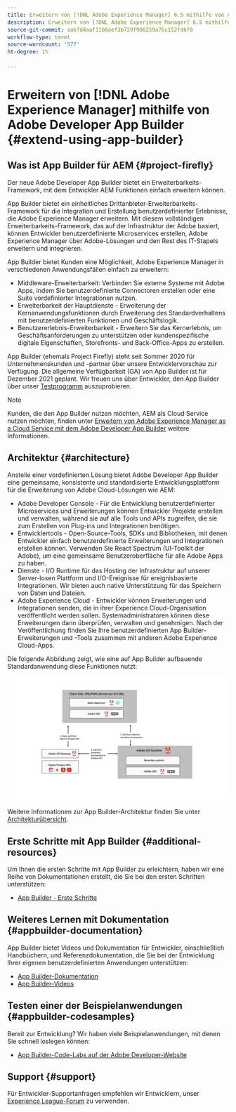```yaml
---
title: Erweitern von [!DNL Adobe Experience Manager] 6.5 mithilfe von Adobe Developer App Builder.
description: Erweitern von [!DNL Adobe Experience Manager] 6.5 mithilfe von Adobe Developer App Builder.
source-git-commit: aab7d4aaf11b6aef3b729f906259a76c152fd6f0
workflow-type: tm+mt
source-wordcount: '577'
ht-degree: 1%

---
```



# Erweitern von [!DNL Adobe Experience Manager] mithilfe von Adobe Developer App Builder {#extend-using-app-builder}

## Was ist App Builder für AEM {#project-firefly}

Der neue Adobe Developer App Builder bietet ein Erweiterbarkeits-Framework, mit dem Entwickler AEM Funktionen einfach erweitern können.

App Builder bietet ein einheitliches Drittanbieter-Erweiterbarkeits-Framework für die Integration und Erstellung benutzerdefinierter Erlebnisse, die Adobe Experience Manager erweitern. Mit diesem vollständigen Erweiterbarkeits-Framework, das auf der Infrastruktur der Adobe basiert, können Entwickler benutzerdefinierte Microservices erstellen, Adobe Experience Manager über Adobe-Lösungen und den Rest des IT-Stapels erweitern und integrieren.

App Builder bietet Kunden eine Möglichkeit, Adobe Experience Manager in verschiedenen Anwendungsfällen einfach zu erweitern:

* Middleware-Erweiterbarkeit: Verbinden Sie externe Systeme mit Adobe Apps, indem Sie benutzerdefinierte Connectoren erstellen oder eine Suite vordefinierter Integrationen nutzen.
* Erweiterbarkeit der Hauptdienste - Erweiterung der Kernanwendungsfunktionen durch Erweiterung des Standardverhaltens mit benutzerdefinierten Funktionen und Geschäftslogik.
* Benutzererlebnis-Erweiterbarkeit - Erweitern Sie das Kernerlebnis, um Geschäftsanforderungen zu unterstützen oder kundenspezifische digitale Eigenschaften, Storefronts- und Back-Office-Apps zu erstellen.

App Builder (ehemals Project Firefly) steht seit Sommer 2020 für Unternehmenskunden und -partner über unsere Entwicklervorschau zur Verfügung. Die allgemeine Verfügbarkeit (GA) von App Builder ist für Dezember 2021 geplant. Wir freuen uns über Entwickler, den App Builder über unser [Testprogramm](http://adobe.ly/appbuilder-trial) auszuprobieren.

>[!NOTE]
>
> Kunden, die den App Builder nutzen möchten, AEM als Cloud Service nutzen möchten, finden unter [Erweitern von Adobe Experience Manager as a Cloud Service mit dem Adobe Developer App Builder](https://experienceleague.adobe.com/docs/experience-manager-cloud-service/implementing/configuring-and-extending/app-builder.html) weitere Informationen.

## Architektur {#architecture}

Anstelle einer vordefinierten Lösung bietet Adobe Developer App Builder eine gemeinsame, konsistente und standardisierte Entwicklungsplattform für die Erweiterung von Adobe Cloud-Lösungen wie AEM:

* Adobe Developer Console - Für die Entwicklung benutzerdefinierter Microservices und Erweiterungen können Entwickler Projekte erstellen und verwalten, während sie auf alle Tools und APIs zugreifen, die sie zum Erstellen von Plug-ins und Integrationen benötigen.
* Entwicklertools - Open-Source-Tools, SDKs und Bibliotheken, mit denen Entwickler einfach benutzerdefinierte Erweiterungen und Integrationen erstellen können. Verwenden Sie React Spectrum (UI-Toolkit der Adobe), um eine gemeinsame Benutzeroberfläche für alle Adobe Apps zu haben.
* Dienste - I/O Runtime für das Hosting der Infrastruktur auf unserer Server-losen Plattform und I/O-Ereignisse für ereignisbasierte Integrationen. Wir bieten auch native Unterstützung für das Speichern von Daten und Dateien.
* Adobe Experience Cloud - Entwickler können Erweiterungen und Integrationen senden, die in ihrer Experience Cloud-Organisation veröffentlicht werden sollen. Systemadministratoren können diese Erweiterungen dann überprüfen, verwalten und genehmigen. Nach der Veröffentlichung finden Sie Ihre benutzerdefinierten App Builder-Erweiterungen und -Tools zusammen mit anderen Adobe Experience Cloud-Apps.

Die folgende Abbildung zeigt, wie eine auf App Builder aufbauende Standardanwendung diese Funktionen nutzt:

![Architektur](assets/firefly-architecture.jpg)

Weitere Informationen zur App Builder-Architektur finden Sie unter [Architekturübersicht](https://www.adobe.io/project-firefly/docs/guides/).

## Erste Schritte mit App Builder {#additional-resources}

Um Ihnen die ersten Schritte mit App Builder zu erleichtern, haben wir eine Reihe von Dokumentationen erstellt, die Sie bei den ersten Schritten unterstützen:

* [App Builder - Erste Schritte](https://www.adobe.io/project-firefly/docs/getting_started/)

## Weiteres Lernen mit Dokumentation {#appbuilder-documentation}

App Builder bietet Videos und Dokumentation für Entwickler, einschließlich Handbüchern, und Referenzdokumentation, die Sie bei der Entwicklung Ihrer eigenen benutzerdefinierten Anwendungen unterstützen:

* [App Builder-Dokumentation](https://www.adobe.io/project-firefly/docs/overview/)
* [App Builder-Videos](https://www.youtube.com/playlist?list=PLcVEYUqU7VRfDij-Jbjyw8S8EzW073F_o)

## Testen einer der Beispielanwendungen {#appbuilder-codesamples}

Bereit zur Entwicklung? Wir haben viele Beispielanwendungen, mit denen Sie schnell loslegen können:

* [App Builder-Code-Labs auf der Adobe Developer-Website](https://www.adobe.io/project-firefly/docs/resources/)

## Support {#support}

Für Entwickler-Supportanfragen empfehlen wir Entwicklern, unser [Experience League-Forum](https://experienceleaguecommunities.adobe.com/t5/project-firefly/ct-p/project-firefly) zu verwenden.
